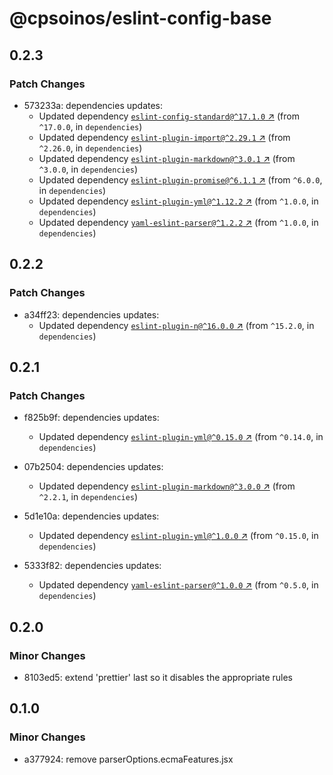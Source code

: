# @cpsoinos/eslint-config-base

## 0.2.3

### Patch Changes

- 573233a: dependencies updates:
  - Updated dependency [`eslint-config-standard@^17.1.0` ↗︎](https://www.npmjs.com/package/eslint-config-standard/v/17.1.0) (from `^17.0.0`, in `dependencies`)
  - Updated dependency [`eslint-plugin-import@^2.29.1` ↗︎](https://www.npmjs.com/package/eslint-plugin-import/v/2.29.1) (from `^2.26.0`, in `dependencies`)
  - Updated dependency [`eslint-plugin-markdown@^3.0.1` ↗︎](https://www.npmjs.com/package/eslint-plugin-markdown/v/3.0.1) (from `^3.0.0`, in `dependencies`)
  - Updated dependency [`eslint-plugin-promise@^6.1.1` ↗︎](https://www.npmjs.com/package/eslint-plugin-promise/v/6.1.1) (from `^6.0.0`, in `dependencies`)
  - Updated dependency [`eslint-plugin-yml@^1.12.2` ↗︎](https://www.npmjs.com/package/eslint-plugin-yml/v/1.12.2) (from `^1.0.0`, in `dependencies`)
  - Updated dependency [`yaml-eslint-parser@^1.2.2` ↗︎](https://www.npmjs.com/package/yaml-eslint-parser/v/1.2.2) (from `^1.0.0`, in `dependencies`)

## 0.2.2

### Patch Changes

- a34ff23: dependencies updates:
  - Updated dependency [`eslint-plugin-n@^16.0.0` ↗︎](https://www.npmjs.com/package/eslint-plugin-n/v/16.0.0) (from `^15.2.0`, in `dependencies`)

## 0.2.1

### Patch Changes

- f825b9f: dependencies updates:

  - Updated dependency [`eslint-plugin-yml@^0.15.0` ↗︎](https://www.npmjs.com/package/eslint-plugin-yml/v/null) (from `^0.14.0`, in `dependencies`)

- 07b2504: dependencies updates:

  - Updated dependency [`eslint-plugin-markdown@^3.0.0` ↗︎](https://www.npmjs.com/package/eslint-plugin-markdown/v/3.0.0) (from `^2.2.1`, in `dependencies`)

- 5d1e10a: dependencies updates:

  - Updated dependency [`eslint-plugin-yml@^1.0.0` ↗︎](https://www.npmjs.com/package/eslint-plugin-yml/v/1.0.0) (from `^0.15.0`, in `dependencies`)

- 5333f82: dependencies updates:

  - Updated dependency [`yaml-eslint-parser@^1.0.0` ↗︎](https://www.npmjs.com/package/yaml-eslint-parser/v/1.0.0) (from `^0.5.0`, in `dependencies`)

## 0.2.0

### Minor Changes

- 8103ed5: extend 'prettier' last so it disables the appropriate rules

## 0.1.0

### Minor Changes

- a377924: remove parserOptions.ecmaFeatures.jsx

